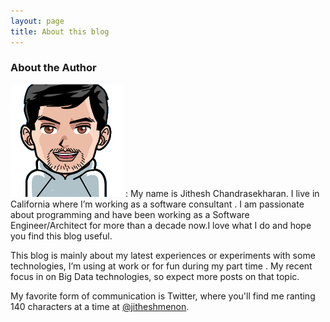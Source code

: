```yaml
---
layout: page
title: About this blog
---
```



### About the Author  

![My helpful screenshot](/images/me.png) 
: My name is Jithesh Chandrasekharan. I  live in  California where I’m working as a software consultant . I am passionate about programming and have been working as a Software Engineer/Architect for more than a decade now.I love what I do and hope you find this blog useful.  

This blog is mainly about my latest experiences or experiments with some technologies, I’m using at work or for fun during my part time . My recent focus in on Big Data technologies, so expect more posts on that topic. 

My favorite form of communication is Twitter, where you'll find me ranting 140 characters at a time at [@jitheshmenon](https://twitter.com/jitheshmenon "my twitter profile").  

 